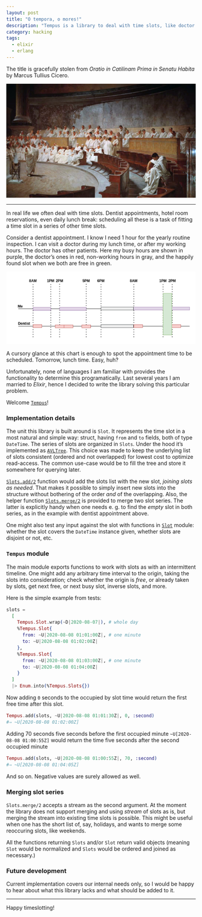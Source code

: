 ```yaml
---
layout: post
title: "O tempora, o mores!"
description: "Tempus is a library to deal with time slots, like doctor appointments and/or room reservations"
category: hacking
tags:
  - elixir
  - erlang
---
```


The title is gracefully stolen from _Oratio in Catilinam Prima in Senatu Habita_ by Marcus Tullius Cicero.

![Cicero Denounces Catiline, fresco by Cesare Maccari, 1882–1888](/img/ciceron_denuncia_a_catilina.jpg)

---

In real life we often deal with time slots. Dentist appointments, hotel room reservations, even daily lunch break: scheduling all these is a task of fitting a time slot in a series of other time slots.

Consider a dentist appointment. I know I need 1 hour for the yearly routine inspection. I can visit a doctor during my lunch time, or after my working hours. The doctor has other patients. Here my busy hours are shown in purple, the doctor’s ones in red, non-working hours in gray, and the happily found slot when we both are free in green.

![Timelines of my busy hours and the dentist’s busy hours](/img/tempus-1.png)

A cursory glance at this chart is enough to spot the appointment time to be scheduled. Tomorrow, lunch time. Easy, huh?

Unfortunately, none of languages I am familiar with provides the functionality to determine this programatically. Last several years I am married to _Elixir_, hence I decided to write the library solving this particular problem.

Welcome [`Tempus`](https://hexdocs.pm/tempus/getting-started.html)!

### Implementation details

The unit this library is built around is `Slot`. It represents the time slot in a most natural and simple way: struct, having `from` and `to` fields, both of type `DateTime`. The series of slots are organized in `Slots`. Under the hood it’s implemented as [`AVLTree`](https://en.wikipedia.org/wiki/AVL_tree). This choice was made to keep the underlying list of slots consistent (ordered and not overlapped) for lowest cost to optimize read-access. The common use-case would be to fill the tree and store it somewhere for querying later.

[`Slots.add/2`](https://hexdocs.pm/tempus/Tempus.Slots.html#add/2) function would add the slots list with the new slot, _joining slots as needed_. That makes it possible to simply insert new slots into the structure without bothering of the order _and_ of the overlapping. Also, the helper function [`Slots.merge/2`](https://hexdocs.pm/tempus/Tempus.Slots.html#merge/2) is provided to merge two slot series. The latter is explicitly handy when one needs e. g. to find the _empty_ slot in both series, as in the example with dentist appointment above.

One might also test any input against the slot with functions in [`Slot`](https://hexdocs.pm/tempus/Tempus.Slot.html#content) module: whether the slot covers the `DateTime` instance given, whether slots are disjoint or not, etc.

### `Tempus` module

The main module exports functions to work with slots as with an intermittent timeline. One might add any arbitrary time interval to the origin, taking the slots into consideration; check whether the origin is _free_, or already taken by slots, get next free, or next busy slot, inverse slots, and more.

Here is the simple example from tests:

```elixir
slots =
  [
    Tempus.Slot.wrap(~D|2020-08-07|), # whole day
    %Tempus.Slot{
      from: ~U|2020-08-08 01:01:00Z|, # one minute
      to: ~U|2020-08-08 01:02:00Z|
    },
    %Tempus.Slot{
      from: ~U|2020-08-08 01:03:00Z|, # one minute
      to: ~U|2020-08-08 01:04:00Z|
    }
  ]
  |> Enum.into(%Tempus.Slots{})
```

Now adding `0` seconds to the occupied by slot time would return the first free time after this slot.

```elixir
Tempus.add(slots, ~U|2020-08-08 01:01:30Z|, 0, :second)
#⇒ ~U[2020-08-08 01:02:00Z]
```

Adding 70 seconds five seconds before the first occupied minute `~U[2020-08-08 01:00:55Z]` would return the time five seconds after the second occupied minute

```elixir
Tempus.add(slots, ~U|2020-08-08 01:00:55Z|, 70, :second)
#⇒ ~U[2020-08-08 01:04:05Z]
```

And so on. Negative values are surely allowed as well.

### Merging slot series

`Slots.merge/2` accepts a stream as the second argument. At the moment the library does not support merging and using _stream_ of slots as is, but merging the stream into existing time slots is possible. This might be useful when one has the short list of, say, holidays, and wants to merge some reoccuring slots, like weekends.

All the functions returning `Slots` and/or `Slot` return valid objects (meaning `Slot` would be normalized and `Slots` would be ordered and joined as necessary.)

### Future development

Current implementation covers our internal needs only, so I would be happy to hear about what this library lacks and what should be added to it.

---

Happy timeslotting!
